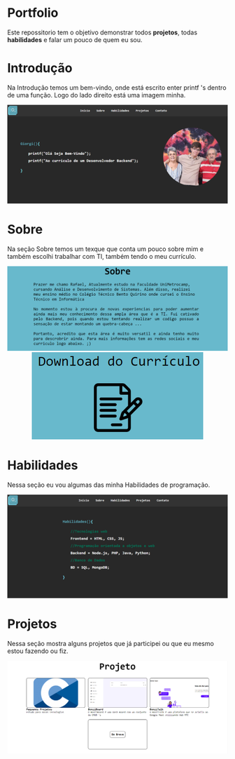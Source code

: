 # Portfolio
Este repossitorio tem o objetivo demonstrar todos **projetos**, todas **habilidades** e falar um pouco de quem eu sou.

# Introdução
Na Introdução temos um bem-vindo, onde está escrito enter printf 's dentro de uma função. Logo do lado direito está uma imagem minha.

<div align="center">
  <img alt="Imagem da Introdução do Portfolo" src="https://github.com/rafaelnator/Portfolio/blob/main/img-readme/img-introducao.png" heght="400px"/>
</div>

# Sobre
Na seção Sobre temos um texque que conta um pouco sobre mim e também escolhi trabalhar com TI, também tendo o meu currículo.

<div align="center">
  <img alt="Imagem da Sobre do Portfolo" src="https://github.com/rafaelnator/Portfolio/blob/main/img-readme/img-sobre.png" heght="400px"/>
</div>

<div align="center">
  <img alt="Imagem da Sobre do Portfolo" src="https://github.com/rafaelnator/Portfolio/blob/main/img-readme/img-sobre-2.png" heght="400px"/>
</div>

# Habilidades
Nessa seção eu vou algumas das minha Habilidades de programação.

<div align="center">
  <img alt="Imagem da Sobre do Portfolo" src="https://github.com/rafaelnator/Portfolio/blob/main/img-readme/img-habilidades.png" heght="400px"/>
</div>

# Projetos
Nessa seção mostra alguns projetos que já participei ou que eu mesmo estou fazendo ou fiz.

<div align="center">
  <img alt="Imagem da Sobre do Portfolo" src="https://github.com/rafaelnator/Portfolio/blob/main/img-readme/img-projeto.png" heght="400px"/>
</div>
